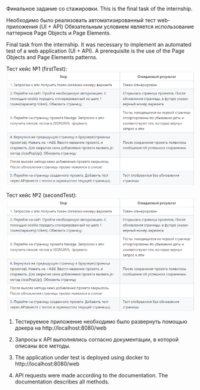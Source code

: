Финальное задание со стажировки. 
This is the final task of the internship.

Необходимо было реализовать автоматизированный тест web-приложения (UI + API)
Обязательным условием является использование паттернов Page Objects и Page Elements.

Final task from the internship. It was necessary to implement an automated test of a web application (UI + API). 
A prerequisite is the use of the Page Objects and Page Elements patterns.

Тест кейс №1 (firstTest):
![ExamTask.png](examTask1.png)

Тест кейс №2 (secondTest):
![img.png](examTask1.png)

1. Тестируемое приложение необходимо было развернуть помощью докера на http://localhost:8080/web
2. Запросы к API выполнялись согласно документации, в которой описаны все методы.

1. The application under test is deployed using docker to http://localhost:8080/web
2. API requests were made according to the documentation. The documentation describes all methods.
